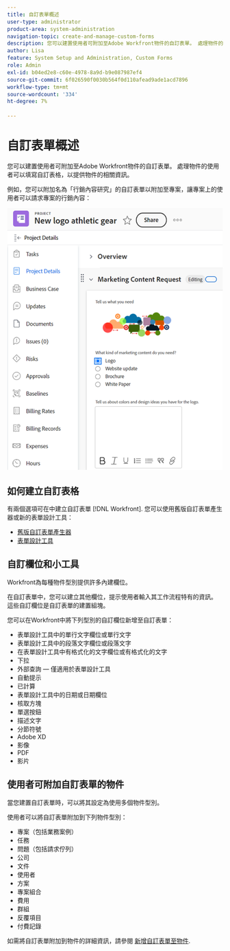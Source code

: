 ```yaml
---
title: 自訂表單概述
user-type: administrator
product-area: system-administration
navigation-topic: create-and-manage-custom-forms
description: 您可以建置使用者可附加至Adobe Workfront物件的自訂表單。 處理物件的使用者可以填寫自訂表格，以提供物件的相關資訊。
author: Lisa
feature: System Setup and Administration, Custom Forms
role: Admin
exl-id: b04ed2e8-c60e-4978-8a9d-b9e087987ef4
source-git-commit: 6f026590f0030b564f0d110afead9ade1acd7896
workflow-type: tm+mt
source-wordcount: '334'
ht-degree: 7%

---
```


# 自訂表單概述

<!--Audited: 12/2023-->

您可以建置使用者可附加至Adobe Workfront物件的自訂表單。 處理物件的使用者可以填寫自訂表格，以提供物件的相關資訊。

例如，您可以附加名為「行銷內容研究」的自訂表單以附加至專案，讓專案上的使用者可以請求專案的行銷內容：

![](assets/see-image-details-page.png)

## 如何建立自訂表格

有兩個選項可在中建立自訂表單 [!DNL Workfront]. 您可以使用舊版自訂表單產生器或新的表單設計工具：

* [舊版自訂表單產生器](/help/quicksilver/administration-and-setup/customize-workfront/create-manage-custom-forms/use-the-custom-form-builder.md)
* [表單設計工具](/help/quicksilver/administration-and-setup/customize-workfront/create-manage-custom-forms/form-designer/form-designer-toc.md)

## 自訂欄位和小工具

Workfront為每種物件型別提供許多內建欄位。

在自訂表單中，您可以建立其他欄位，提示使用者輸入其工作流程特有的資訊。 這些自訂欄位是自訂表單的建置組塊。

您可以在Workfront中將下列型別的自訂欄位新增至自訂表單：

* 表單設計工具中的單行文字欄位或單行文字
* 表單設計工具中的段落文字欄位或段落文字
* 在表單設計工具中有格式化的文字欄位或有格式化的文字
* 下拉
* 外部查詢 — 僅適用於表單設計工具
* 自動提示
* 已計算
* 表單設計工具中的日期或日期欄位
* 核取方塊
* 單選按鈕
* 描述文字
* 分節符號
* Adobe XD
* 影像
* PDF
* 影片

## 使用者可附加自訂表單的物件

當您建置自訂表單時，可以將其設定為使用多個物件型別。

使用者可以將自訂表單附加到下列物件型別：

* 專案（包括業務案例）
* 任務
* 問題（包括請求佇列）
* 公司
* 文件
* 使用者
* 方案
* 專案組合
* 費用
* 群組
* 反覆項目
* 付費記錄

如需將自訂表單附加到物件的詳細資訊，請參閱 [新增自訂表單至物件](../../../workfront-basics/work-with-custom-forms/add-a-custom-form-to-an-object.md).


